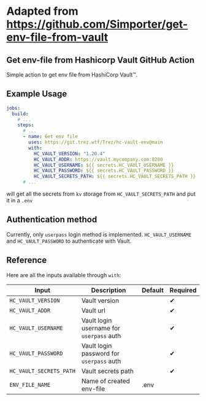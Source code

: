 # Adapted from https://github.com/Simporter/get-env-file-from-vault

## Get env-file from Hashicorp Vault GitHub Action

Simple action to get env file from HashiCorp Vault™.

## Example Usage

```yaml
jobs:
  build:
    # ...
    steps:
      # ...
      - name: Get env file
        uses: https://git.trez.wtf/Trez/hc-vault-env@main
        with:
          HC_VAULT_VERSION: "1.20.4"
          HC_VAULT_ADDR: https://vault.mycompany.com:8200
          HC_VAULT_USERNAME: ${{ secrets.HC_VAULT_USERNAME }}
          HC_VAULT_PASSWORD: ${{ secrets.HC_VAULT_PASSWORD }}
          HC_VAULT_SECRETS_PATH: ${{ secrets.HC_VAULT_SECRETS_PATH }}
      # ...
```

will get all the secrets from `kv` storage from `HC_VAULT_SECRETS_PATH` and put it in a `.env`

## Authentication method

Currently, only `userpass` login method is implemented. `HC_VAULT_USERNAME` and `HC_VAULT_PASSWORD` to authenticate with Vault.

## Reference

Here are all the inputs available through `with`:

| Input                   | Description                              | Default | Required |
| ----------------------- | ---------------------------------------- | ------- | -------- |
| `HC_VAULT_VERSION`      | Vault version                            |         | ✔        |
| `HC_VAULT_ADDR`         | Vault url                                |         | ✔        |
| `HC_VAULT_USERNAME`     | Vault login username for `userpass` auth |         | ✔        |
| `HC_VAULT_PASSWORD`     | Vault login password for `userpass` auth |         | ✔        |
| `HC_VAULT_SECRETS_PATH` | Vault secrets path                       |         | ✔        |
| `ENV_FILE_NAME`         | Name of created env-file                 | .env    |          |
